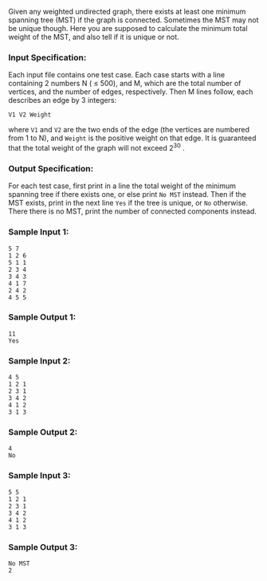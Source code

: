 <!-- Title
Uniqueness of MST (35)
-->
Given any weighted undirected graph, there exists at least one minimum
spanning tree (MST) if the graph is connected. Sometimes the MST may not be
unique though. Here you are supposed to calculate the minimum total weight of
the MST, and also tell if it is unique or not.

### Input Specification:

Each input file contains one test case. Each case starts with a line
containing 2 numbers N ( $\le$ 500), and M, which are the total number of
vertices, and the number of edges, respectively. Then M lines follow, each
describes an edge by 3 integers:

    
    
    V1 V2 Weight

where `V1` and `V2` are the two ends of the edge (the vertices are numbered
from 1 to N), and `Weight` is the positive weight on that edge. It is
guaranteed that the total weight of the graph will not exceed $2^{30}$ .

### Output Specification:

For each test case, first print in a line the total weight of the minimum
spanning tree if there exists one, or else print `No MST` instead. Then if the
MST exists, print in the next line `Yes` if the tree is unique, or `No`
otherwise. There there is no MST, print the number of connected components
instead.

### Sample Input 1:

    
    
    5 7
    1 2 6
    5 1 1
    2 3 4
    3 4 3
    4 1 7
    2 4 2
    4 5 5

### Sample Output 1:

    
    
    11
    Yes

### Sample Input 2:

    
    
    4 5
    1 2 1
    2 3 1
    3 4 2
    4 1 2
    3 1 3

### Sample Output 2:

    
    
    4
    No

### Sample Input 3:

    
    
    5 5
    1 2 1
    2 3 1
    3 4 2
    4 1 2
    3 1 3

### Sample Output 3:

    
    
    No MST
    2

